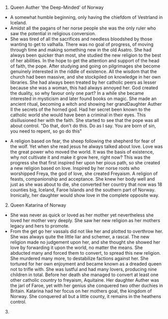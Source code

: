 1. Queen Auther 'the Deep-Minded' of Norway

* A somewhat humble beginning, only having the chiefdom of Vestrland in Iceland.
* Amidst all the pagans of her norse people she was the only ruler who saw the potential in religious conversion.
* She was tired of all the sacrifices and needless bloodshed by those wanting to get to valhalla. 
  There was no goal of progress, of moving through time and making something new in the old Asatro. 
  She had always been quicker than most, she studied the new religion to the best of her abilities.
In the hope to get the attention and support of the head of faith, the pope.
After studying and going on pilgrimages she become genuinely interested in the riddle of existence.
  All the wisdom that the church had been massive, and she stockpiled on knowledge in her own libraries.
She had always been treated by her catholic peers as lesser because she was a woman, this had always annoyed her.
  God created the duality, so why favour only one part?
In a while she became interested in mysticism and later found books on magic. She made an ancient ritual,
  becoming a witch and showing her grandDaughter Auther II the secrets of the horned god.
Had her secret been known to the catholic world she would have been a criminal in their eyes.
  This disillusioned her with the faith. She started to see that the pope was all about control.
"Do that, don't do this. Do as I say. You are born of sin, you need to repent, so go do this"
- A religion based on fear, the sheep following the shepherd for fear of the wolf.
Yet when she read jesus he always talked about love. Love was the great power who moved the world.
  It was the basis of existence, why not cultivate it and make it grow here, right now?
This was the progress she that first inspired her upon her pious path, so she created a new religion based on love.
  Inspired by her norse roots who worshipped Freya, the god of love, she created
Freyaism. A religion of feasts, companionship and acceptance. She knew her body well and just as she was about to die,
  she converted her country that now was 18 counties big, Iceland, Faroe Islands and the southern part of Norway.
Ironically, her daughter would show love in the complete opposite way.

2. Queen Katarina of Norway

* She was never as quick or loved as her mother yet nevertheless she loved her mother very deeply.
  She saw her new religion as her mothers legacy and hers to promote.
* From the get go her vassals did not like her and plotted to overthrow her.
  She was always quite the little liar and schemer, a rascal. The new religion made no judgement upon her,
  and she thought she showed her love by forwarding it upon the world, no matter the means.
She abducted many and forced them to convert, to spread this new religion. She murdered many more,
  to destabilize factions against her. She tortured for her own enjoyment and became known
as a dreaded queen not to trifle with. She was lustful and had many lovers, producing nine children in total.
  Before her death she managed to convert at least one other catholic country to freyaism, Aquitaine.
  Her daughter Auther was the jarl of Faroe, yet with her genius she conquered two other duchies in Britain.
  Katarina had her focus on her mothers goal, the kingdom of Norway. She conquered all but a little county,
  it remains in the heathens control.

3. 